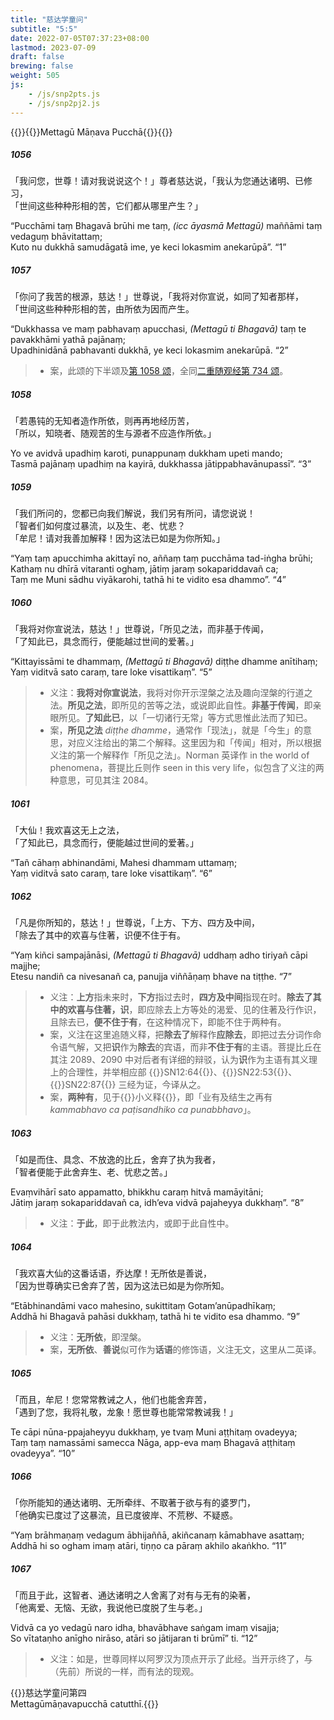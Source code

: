 ```yaml
---
title: "慈达学童问"
subtitle: "5:5"
date: 2022-07-05T07:37:23+08:00
lastmod: 2023-07-09
draft: false
brewing: false
weight: 505
js:
    - /js/snp2pts.js
    - /js/snp2pj2.js
---
```



{{<subtitle>}}{{<suttalink src="snp5.5">}}Mettagū Māṇava Pucchā{{</suttalink>}}{{</subtitle>}}

##### 1056

「我问您，世尊！请对我说说这个！」尊者慈达说，「我认为您通达诸明、已修习，  
「世间这些种种形相的苦，它们都从哪里产生？」

“Pucchāmi taṃ Bhagavā brūhi me taṃ, <i>(icc āyasmā Mettagū)</i> maññāmi taṃ vedaguṃ bhāvitattaṃ;  
Kuto nu dukkhā samudāgatā ime, ye keci lokasmim anekarūpā”. <q>1</q>

##### 1057

「你问了我苦的根源，慈达！」世尊说，「我将对你宣说，如同了知者那样，  
「世间这些种种形相的苦，由所依为因而产生。

“Dukkhassa ve maṃ pabhavaṃ apucchasi, <i>(Mettagū ti Bhagavā)</i> taṃ te pavakkhāmi yathā pajānaṃ;  
Upadhinidānā pabhavanti dukkhā, ye keci lokasmim anekarūpā. <q>2</q>

> - 案，此颂的下半颂及[第 1058 颂](#1058)，全同[二重随观经第 734 颂](../312/#734)。

##### 1058

「若愚钝的无知者造作所依，则再再地经历苦，  
「所以，知晓者、随观苦的生与源者不应造作所依。」

Yo ve avidvā upadhiṃ karoti, punappunaṃ dukkham upeti mando;  
Tasmā pajānaṃ upadhiṃ na kayirā, dukkhassa jātippabhavānupassī”. <q>3</q>

##### 1059

「我们所问的，您都已向我们解说，我们另有所问，请您说说！  
「智者们如何度过暴流，以及生、老、忧悲？  
「牟尼！请对我善加解释！因为这法已如是为你所知。」

“Yaṃ taṃ apucchimha akittayī no, aññaṃ taṃ pucchāma tad-iṅgha brūhi;  
Kathaṃ nu dhīrā vitaranti oghaṃ, jātiṃ jaraṃ sokapariddavañ ca;  
Taṃ me Muni sādhu viyākarohi, tathā hi te vidito esa dhammo”. <q>4</q>

##### 1060

「我将对你宣说法，慈达！」世尊说，「所见之法，而非基于传闻，  
「了知此已，具念而行，便能越过世间的爱著。」

“Kittayissāmi te dhammaṃ, <i>(Mettagū ti Bhagavā)</i> diṭṭhe dhamme anītihaṃ;  
Yaṃ viditvā sato caraṃ, tare loke visattikaṃ”. <q>5</q>

> - 义注：**我将对你宣说法**，我将对你开示涅槃之法及趣向涅槃的行道之法。**所见之法**，即所见的苦等之法，或说即此自性。**非基于传闻**，即亲眼所见。**了知此已**，以「一切诸行无常」等方式思惟此法而了知已。
> - 案，**所见之法** *diṭṭhe dhamme*，通常作「现法」，就是「今生」的意思，对应义注给出的第二个解释。这里因为和「传闻」相对，所以根据义注的第一个解释作「所见之法」。Norman 英译作 in the world of phenomena，菩提比丘则作 seen in this very life，似包含了义注的两种意思，可见其注 2084。

##### 1061

「大仙！我欢喜这无上之法，  
「了知此已，具念而行，便能越过世间的爱著。」

“Tañ cāhaṃ abhinandāmi, Mahesi dhammam uttamaṃ;  
Yaṃ viditvā sato caraṃ, tare loke visattikaṃ”. <q>6</q>

##### 1062

「凡是你所知的，慈达！」世尊说，「上方、下方、四方及中间，  
「除去了其中的欢喜与住著，识便不住于有。

“Yaṃ kiñci sampajānāsi, <i>(Mettagū ti Bhagavā)</i> uddhaṃ adho tiriyañ cāpi majjhe;  
Etesu nandiñ ca nivesanañ ca, panujja viññāṇaṃ bhave na tiṭṭhe. <q>7</q>

> - 义注：**上方**指未来时，**下方**指过去时，**四方及中间**指现在时。**除去了其中的欢喜与住著，识**，即应除去上方等处的渴爱、见的住著及行作识，且除去已，**便不住于有**，在这种情况下，即能不住于两种有。
> - 案，义注在这里追随义释，把**除去了**解释作**应除去**，即把过去分词作命令语气解，又把**识**作为**除去**的宾语，而非**不住于有**的主语。菩提比丘在其注 2089、2090 中对后者有详细的辩驳，认为**识**作为主语有其义理上的合理性，并举相应部 {{<suttalink src="sn12.64">}}SN12:64{{</suttalink>}}、{{<suttalink src="sn22.53">}}SN22:53{{</suttalink>}}、{{<suttalink src="sn22.87">}}SN22:87{{</suttalink>}} 三经为证，今译从之。
> - 案，**两种有**，见于{{<suttalink src="cnd8">}}小义释{{</suttalink>}}，即「业有及结生之再有 *kammabhavo ca paṭisandhiko ca punabbhavo*」。

##### 1063

「如是而住、具念、不放逸的比丘，舍弃了执为我者，  
「智者便能于此舍弃生、老、忧悲之苦。」

Evaṃvihārī sato appamatto, bhikkhu caraṃ hitvā mamāyitāni;  
Jātiṃ jaraṃ sokapariddavañ ca, idh’eva vidvā pajaheyya dukkhaṃ”. <q>8</q>

> - 义注：**于此**，即于此教法内，或即于此自性中。

##### 1064

「我欢喜大仙的这番话语，乔达摩！无所依是善说，  
「因为世尊确实已舍弃了苦，因为这法已如是为你所知。

“Etābhinandāmi vaco mahesino, sukittitaṃ Gotam’anūpadhīkaṃ;  
Addhā hi Bhagavā pahāsi dukkhaṃ, tathā hi te vidito esa dhammo. <q>9</q>

> - 义注：**无所依**，即涅槃。
> - 案，**无所依**、**善说**似可作为**话语**的修饰语，义注无文，这里从二英译。

##### 1065

「而且，牟尼！您常常教诫之人，他们也能舍弃苦，  
「遇到了您，我将礼敬，龙象！愿世尊也能常常教诫我！」

Te cāpi nūna-ppajaheyyu dukkhaṃ, ye tvaṃ Muni aṭṭhitaṃ ovadeyya;  
Taṃ taṃ namassāmi samecca Nāga, app-eva maṃ Bhagavā aṭṭhitaṃ ovadeyya”. <q>10</q>

##### 1066

「你所能知的通达诸明、无所牵绊、不取著于欲与有的婆罗门，  
「他确实已度过了这暴流，且已度彼岸、不荒秽、不疑惑。

“Yaṃ brāhmaṇaṃ vedagum ābhijaññā, akiñcanaṃ kāmabhave asattaṃ;  
Addhā hi so ogham imaṃ atāri, tiṇṇo ca pāraṃ akhilo akaṅkho. <q>11</q>

##### 1067

「而且于此，这智者、通达诸明之人舍离了对有与无有的染著，  
「他离爱、无恼、无欲，我说他已度脱了生与老。」

Vidvā ca yo vedagū naro idha, bhavābhave saṅgam imaṃ visajja;  
So vītataṇho anīgho nirāso, atāri so jātijaran ti brūmī” ti. <q>12</q>

> - 义注：如是，世尊同样以阿罗汉为顶点开示了此经。当开示终了，与（先前）所说的一样，而有法的现观。


{{<eof>}}慈达学童问第四<br>Mettagūmāṇavapucchā catutthī.{{</eof>}}